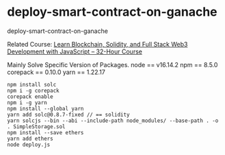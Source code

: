 # deploy-smart-contract-on-ganache
deploy-smart-contract-on-ganache

Related Course: [Learn Blockchain, Solidity, and Full Stack Web3 Development with JavaScript – 32-Hour Course](https://youtu.be/gyMwXuJrbJQ?t=26445)

Mainly Solve Specific Version of Packages.
node == v16.14.2 
npm == 8.5.0 
corepack == 0.10.0 
yarn == 1.22.17 

```
npm install solc
npm i -g corepack
corepack enable
npm i -g yarn
npm install --global yarn
yarn add solc@0.8.7-fixed // == solidity
yarn solcjs --bin --abi --include-path node_modules/ --base-path . -o . SimpleStorage.sol
npm install --save ethers
yarn add ethers
node deploy.js
```

